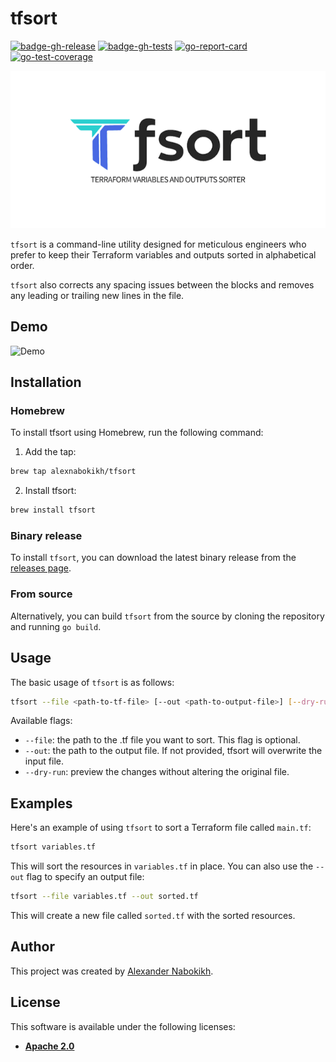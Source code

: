# tfsort

[![badge-gh-release](https://github.com/AlexNabokikh/tfsort/actions/workflows/release.yml/badge.svg)](https://github.com/AlexNabokikh/tfsort/actions/workflows/release.yml/badge.svg)
[![badge-gh-tests](https://github.com/AlexNabokikh/tfsort/actions/workflows/test.yml/badge.svg)](https://github.com/AlexNabokikh/tfsort/actions/workflows/test.yml/badge.svg)
[![go-report-card](https://goreportcard.com/badge/github.com/AlexNabokikh/tfsort)](https://goreportcard.com/report/github.com/AlexNabokikh/tfsort)
[![go-test-coverage](https://github.com/AlexNabokikh/tfsort/wiki/coverage.svg)](https://raw.githack.com/wiki/AlexNabokikh/tfsort/coverage.html)

![Logo](files/logo.png)

`tfsort` is a command-line utility designed for meticulous engineers who prefer to keep their Terraform variables and outputs sorted in alphabetical order.

`tfsort` also corrects any spacing issues between the blocks and removes any leading or trailing new lines in the file.

## Demo

![Demo](files/demo.gif)

## Installation

### Homebrew

To install tfsort using Homebrew, run the following command:

1. Add the tap:

```bash
brew tap alexnabokikh/tfsort
```

2. Install tfsort:

```bash
brew install tfsort
```

### Binary release

To install `tfsort`, you can download the latest binary release from the [releases page](https://github.com/AlexNabokikh/tfsort/releases).

### From source

Alternatively, you can build `tfsort` from the source by cloning the repository and running `go build`.

## Usage

The basic usage of `tfsort` is as follows:

```bash
tfsort --file <path-to-tf-file> [--out <path-to-output-file>] [--dry-run]
```

Available flags:

- `--file`: the path to the .tf file you want to sort. This flag is optional.
- `--out`: the path to the output file. If not provided, tfsort will overwrite the input file.
- `--dry-run`: preview the changes without altering the original file.

## Examples

Here's an example of using `tfsort` to sort a Terraform file called `main.tf`:

```bash
tfsort variables.tf
```

This will sort the resources in `variables.tf` in place.
You can also use the `--out` flag to specify an output file:

```bash
tfsort --file variables.tf --out sorted.tf
```

This will create a new file called `sorted.tf` with the sorted resources.

## Author

This project was created by [Alexander Nabokikh](https://www.linkedin.com/in/nabokih/).

## License

This software is available under the following licenses:

- **[Apache 2.0](https://github.com/AlexNabokikh/tfsort/blob/master/LICENSE)**
